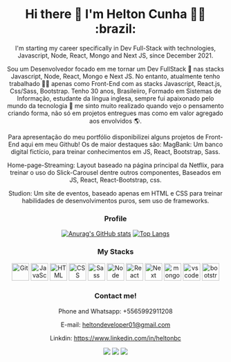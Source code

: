 <div align='center'>
<h1>
  Hi there 👋 I'm Helton Cunha 👨‍💻 :brazil:
</h1>

I'm starting my career specifically in Dev Full-Stack with technologies, Javascript, Node, React, Mongo and Next JS, since December 2021.

Sou um Desenvolvedor focado em me tornar um Dev FullStack 🚀 nas stacks Javascript, Node, React, Mongo e Next JS. 
No entanto, atualmente tenho trabalhado 👨‍💻 apenas como Front-End com as stacks Javascript, React.js, Css/Sass, Bootstrap.
Tenho 30 anos, Brasileiiro, Formado em Sistemas de Informação, estudante da língua inglesa, sempre fui apaixonado pelo mundo da tecnologia 🤩 me sinto muito realizado quando vejo o pensamento criando forma, não só em projetos entregues mas como em valor agregado aos envolvidos 🌎.

Para apresentação do meu portfólio disponibilizei alguns projetos de Front-End aqui em meu Github!
Os de maior destaques são:
MagBank: Um banco digital fictício, para treinar conhecimentos em JS, React, Bootstrap, Sass.

Home-page-Streaming: Layout baseado na página principal da Netflix, para treinar o uso do Slick-Carousel dentre outros componentes, Baseados em JS, React, React-Bootstrap, css.

Studion: Um site de eventos, baseado apenas em HTML e CSS para treinar habilidades de desenvolvimentos puros, sem uso de frameworks.

  
### Profile
  [![Anurag's GitHub stats](https://github-readme-stats.vercel.app/api?username=heltonbc&theme=chartreuse-dark&show_icons=true)](https://github.com/heltonbc/github-readme-stats)
[![Top Langs](https://github-readme-stats.vercel.app/api/top-langs/?username=heltonbc&layout=compact&theme=chartreuse-dark)](https://github.com/heltonbc/github-readme-stats)
  
### My Stacks
<img alt="Git" src="https://cdn.jsdelivr.net/gh/devicons/devicon/icons/git/git-original.svg" width=40 height=40 /> <img alt="JavaScript" src="https://cdn.jsdelivr.net/gh/devicons/devicon/icons/javascript/javascript-original.svg" width=40 height=40 /> <img alt="HTML" src="https://cdn.jsdelivr.net/gh/devicons/devicon/icons/html5/html5-original.svg" width=40 height=40 /> <img alt="CSS" src="https://cdn.jsdelivr.net/gh/devicons/devicon/icons/css3/css3-original.svg" width=40 height=40 /> <img alt="Sass" src="https://cdn.jsdelivr.net/gh/devicons/devicon/icons/sass/sass-original.svg" width=40 height=40 /> <img alt="Node" src="https://cdn.jsdelivr.net/gh/devicons/devicon/icons/nodejs/nodejs-original.svg" width=40 height=40 /> <img alt="React" src="https://cdn.jsdelivr.net/gh/devicons/devicon/icons/react/react-original.svg" width=40 height=40 /> <img alt="Next" src="https://cdn.jsdelivr.net/gh/devicons/devicon/icons/nextjs/nextjs-original.svg" width=40 height=40 /> <img alt="mongodb" src="https://cdn.jsdelivr.net/gh/devicons/devicon/icons/mongodb/mongodb-original.svg" width=40 height=40 /> <img alt="vscode" src="https://cdn.jsdelivr.net/gh/devicons/devicon/icons/vscode/vscode-original.svg" width=40 height=40 /> <img alt="bootstrap" src="https://cdn.jsdelivr.net/gh/devicons/devicon/icons/bootstrap/bootstrap-original.svg" width=40 height=40 />
  
### Contact me!
Phone and Whatsapp: +5565992911208

E-mail: heltondeveloper01@gmail.com

Linkdin: https://www.linkedin.com/in/heltonbc

<a href="https://wa.me/5565992911208" target="_blank"><img src="https://img.shields.io/badge/WhatsApp-25D366?style=for-the-badge&logo=whatsapp&logoColor=white" target="_blank"></a> <a href="mailto:heltondeveloper01@gmail.com"><img src="https://img.shields.io/badge/Gmail-D14836?style=for-the-badge&logo=gmail&logoColor=white" target="_blank"></a> <a href="https://www.linkedin.com/in/heltonbc" target="_blank"><img src="https://img.shields.io/badge/-LinkedIn-%230077B5?style=for-the-badge&logo=linkedin&logoColor=white" target="_blank"></a>
</div>

